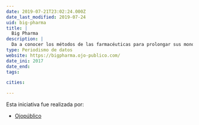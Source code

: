 ```yaml
---
date: 2019-07-21T23:02:24.000Z
date_last_modified: 2019-07-24
uid: big-pharma
title: |
  Big Pharma
description: |
  Da a conocer los métodos de las farmacéuticas para prolongar sus monopolios en  América Latina.
type: Periodismo de datos
website: https://bigpharma.ojo-publico.com/
date_ini: 2017
date_end: 
tags:

cities: 

---
```


Esta iniciativa fue realizada por:

- [Ojopúblico](/organizaciones/ojo-publico)
